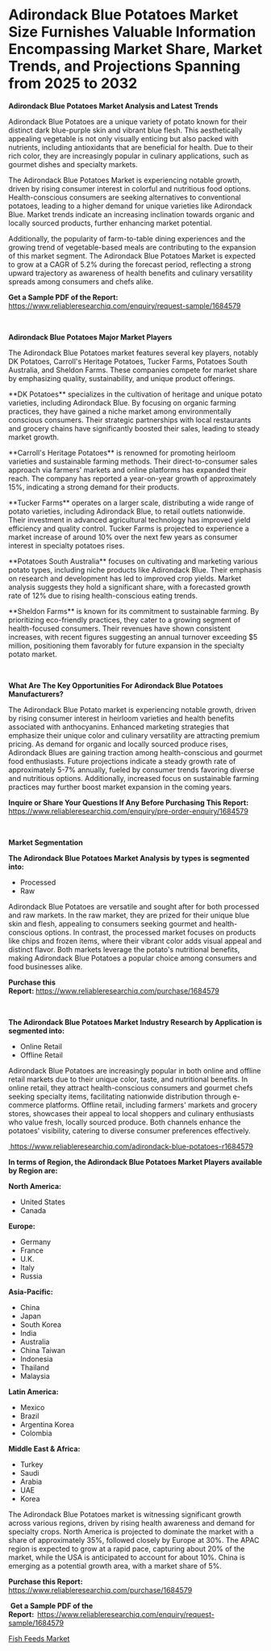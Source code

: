 <p><h1>Adirondack Blue Potatoes Market Size Furnishes Valuable Information Encompassing Market Share, Market Trends, and Projections Spanning from 2025 to 2032</h1></p><p><strong>Adirondack Blue Potatoes Market Analysis and Latest Trends</strong></p>
<p><p>Adirondack Blue Potatoes are a unique variety of potato known for their distinct dark blue-purple skin and vibrant blue flesh. This aesthetically appealing vegetable is not only visually enticing but also packed with nutrients, including antioxidants that are beneficial for health. Due to their rich color, they are increasingly popular in culinary applications, such as gourmet dishes and specialty markets.</p><p>The Adirondack Blue Potatoes Market is experiencing notable growth, driven by rising consumer interest in colorful and nutritious food options. Health-conscious consumers are seeking alternatives to conventional potatoes, leading to a higher demand for unique varieties like Adirondack Blue. Market trends indicate an increasing inclination towards organic and locally sourced products, further enhancing market potential. </p><p>Additionally, the popularity of farm-to-table dining experiences and the growing trend of vegetable-based meals are contributing to the expansion of this market segment. The Adirondack Blue Potatoes Market is expected to grow at a CAGR of 5.2% during the forecast period, reflecting a strong upward trajectory as awareness of health benefits and culinary versatility spreads among consumers and chefs alike.</p></p>
<p><strong>Get a Sample PDF of the Report:&nbsp;</strong> <a href="https://www.reliableresearchiq.com/enquiry/request-sample/1684579?utm_campaign=3066&utm_medium=2&utm_source=Github&utm_content=ia&utm_term=30032025&utm_id=adirondack-blue-potatoes">https://www.reliableresearchiq.com/enquiry/request-sample/1684579</a></p>
<p>&nbsp;</p>
<p><strong>Adirondack Blue Potatoes Major Market Players</strong></p>
<p><p>The Adirondack Blue Potatoes market features several key players, notably DK Potatoes, Carroll's Heritage Potatoes, Tucker Farms, Potatoes South Australia, and Sheldon Farms. These companies compete for market share by emphasizing quality, sustainability, and unique product offerings.</p><p>**DK Potatoes** specializes in the cultivation of heritage and unique potato varieties, including Adirondack Blue. By focusing on organic farming practices, they have gained a niche market among environmentally conscious consumers. Their strategic partnerships with local restaurants and grocery chains have significantly boosted their sales, leading to steady market growth.</p><p>**Carroll's Heritage Potatoes** is renowned for promoting heirloom varieties and sustainable farming methods. Their direct-to-consumer sales approach via farmers' markets and online platforms has expanded their reach. The company has reported a year-on-year growth of approximately 15%, indicating a strong demand for their products.</p><p>**Tucker Farms** operates on a larger scale, distributing a wide range of potato varieties, including Adirondack Blue, to retail outlets nationwide. Their investment in advanced agricultural technology has improved yield efficiency and quality control. Tucker Farms is projected to experience a market increase of around 10% over the next few years as consumer interest in specialty potatoes rises.</p><p>**Potatoes South Australia** focuses on cultivating and marketing various potato types, including niche products like Adirondack Blue. Their emphasis on research and development has led to improved crop yields. Market analysis suggests they hold a significant share, with a forecasted growth rate of 12% due to rising health-conscious eating trends.</p><p>**Sheldon Farms** is known for its commitment to sustainable farming. By prioritizing eco-friendly practices, they cater to a growing segment of health-focused consumers. Their revenues have shown consistent increases, with recent figures suggesting an annual turnover exceeding $5 million, positioning them favorably for future expansion in the specialty potato market.</p></p>
<p>&nbsp;</p>
<p><strong>What Are The Key Opportunities For Adirondack Blue Potatoes Manufacturers?</strong></p>
<p><p>The Adirondack Blue Potato market is experiencing notable growth, driven by rising consumer interest in heirloom varieties and health benefits associated with anthocyanins. Enhanced marketing strategies that emphasize their unique color and culinary versatility are attracting premium pricing. As demand for organic and locally sourced produce rises, Adirondack Blues are gaining traction among health-conscious and gourmet food enthusiasts. Future projections indicate a steady growth rate of approximately 5-7% annually, fueled by consumer trends favoring diverse and nutritious options. Additionally, increased focus on sustainable farming practices may further boost market expansion in the coming years.</p></p>
<p><strong>Inquire or Share Your Questions If Any Before Purchasing This Report:</strong> <a href="https://www.reliableresearchiq.com/enquiry/pre-order-enquiry/1684579?utm_campaign=3066&utm_medium=2&utm_source=Github&utm_content=ia&utm_term=30032025&utm_id=adirondack-blue-potatoes">https://www.reliableresearchiq.com/enquiry/pre-order-enquiry/1684579</a></p>
<p>&nbsp;</p>
<p><strong>Market Segmentation</strong></p>
<p><strong>The Adirondack Blue Potatoes Market Analysis by types is segmented into:</strong></p>
<p><ul><li>Processed</li><li>Raw</li></ul></p>
<p><p>Adirondack Blue Potatoes are versatile and sought after for both processed and raw markets. In the raw market, they are prized for their unique blue skin and flesh, appealing to consumers seeking gourmet and health-conscious options. In contrast, the processed market focuses on products like chips and frozen items, where their vibrant color adds visual appeal and distinct flavor. Both markets leverage the potato's nutritional benefits, making Adirondack Blue Potatoes a popular choice among consumers and food businesses alike.</p></p>
<p><strong>Purchase this Report:&nbsp;</strong><a href="https://www.reliableresearchiq.com/purchase/1684579?utm_campaign=3066&utm_medium=2&utm_source=Github&utm_content=ia&utm_term=30032025&utm_id=adirondack-blue-potatoes">https://www.reliableresearchiq.com/purchase/1684579</a></p>
<p>&nbsp;</p>
<p><strong>The Adirondack Blue Potatoes Market Industry Research by Application is segmented into:</strong></p>
<p><ul><li>Online Retail</li><li>Offline Retail</li></ul></p>
<p><p>Adirondack Blue Potatoes are increasingly popular in both online and offline retail markets due to their unique color, taste, and nutritional benefits. In online retail, they attract health-conscious consumers and gourmet chefs seeking specialty items, facilitating nationwide distribution through e-commerce platforms. Offline retail, including farmers' markets and grocery stores, showcases their appeal to local shoppers and culinary enthusiasts who value fresh, locally sourced produce. Both channels enhance the potatoes' visibility, catering to diverse consumer preferences effectively.</p></p>
<p><a href="https://www.reliableresearchiq.com/adirondack-blue-potatoes-r1684579?utm_campaign=3066&utm_medium=2&utm_source=Github&utm_content=ia&utm_term=30032025&utm_id=adirondack-blue-potatoes">&nbsp;https://www.reliableresearchiq.com/adirondack-blue-potatoes-r1684579</a></p>
<p><strong>In terms of Region, the Adirondack Blue Potatoes Market Players available by Region are:</strong></p>
<p>
    <p> <strong> North America: </strong>
        <ul>
            <li>United States</li>
            <li>Canada</li>
        </ul>
        </p> 
    <p> <strong> Europe: </strong>
        <ul>
            <li>Germany</li>
            <li>France</li>
            <li>U.K.</li>
            <li>Italy</li>
            <li>Russia</li>
        </ul>
        </p> 
    <p> <strong> Asia-Pacific: </strong>
        <ul>
            <li>China</li>
            <li>Japan</li>
            <li>South Korea</li>
            <li>India</li>
            <li>Australia</li>
            <li>China Taiwan</li>
            <li>Indonesia</li>
            <li>Thailand</li>
            <li>Malaysia</li>
        </ul>
        </p> 
    <p> <strong> Latin America: </strong>
        <ul>
            <li>Mexico</li>
            <li>Brazil</li>
            <li>Argentina Korea</li>
            <li>Colombia</li>
        </ul>
        </p> 
    <p> <strong> Middle East & Africa: </strong>
        <ul>
            <li>Turkey</li>
            <li>Saudi</li>
            <li>Arabia</li>
            <li>UAE</li>
            <li>Korea</li>
        </ul>
    </p>
    </p>
<p><p>The Adirondack Blue Potatoes market is witnessing significant growth across various regions, driven by rising health awareness and demand for specialty crops. North America is projected to dominate the market with a share of approximately 35%, followed closely by Europe at 30%. The APAC region is expected to grow at a rapid pace, capturing about 20% of the market, while the USA is anticipated to account for about 10%. China is emerging as a potential growth area, with a market share of 5%.</p></p>
<p><strong>Purchase this Report: </strong><a href="https://www.reliableresearchiq.com/purchase/1684579?utm_campaign=3066&utm_medium=2&utm_source=Github&utm_content=ia&utm_term=30032025&utm_id=adirondack-blue-potatoes">https://www.reliableresearchiq.com/purchase/1684579</a></p>
<p>&nbsp;<strong>Get a Sample PDF of the Report:&nbsp;&nbsp;</strong><a href="https://www.reliableresearchiq.com/enquiry/request-sample/1684579?utm_campaign=3066&utm_medium=2&utm_source=Github&utm_content=ia&utm_term=30032025&utm_id=adirondack-blue-potatoes">https://www.reliableresearchiq.com/enquiry/request-sample/1684579</a></p>
<p><strong></strong></p>
<p><p><a href="https://github.com/zitanebeibit9/Market-Research-Report-List-1/blob/main/fish-feeds-market.md?utm_campaign=3066&utm_medium=2&utm_source=Github&utm_content=ia&utm_term=30032025&utm_id=adirondack-blue-potatoes">Fish Feeds Market</a></p></p>
